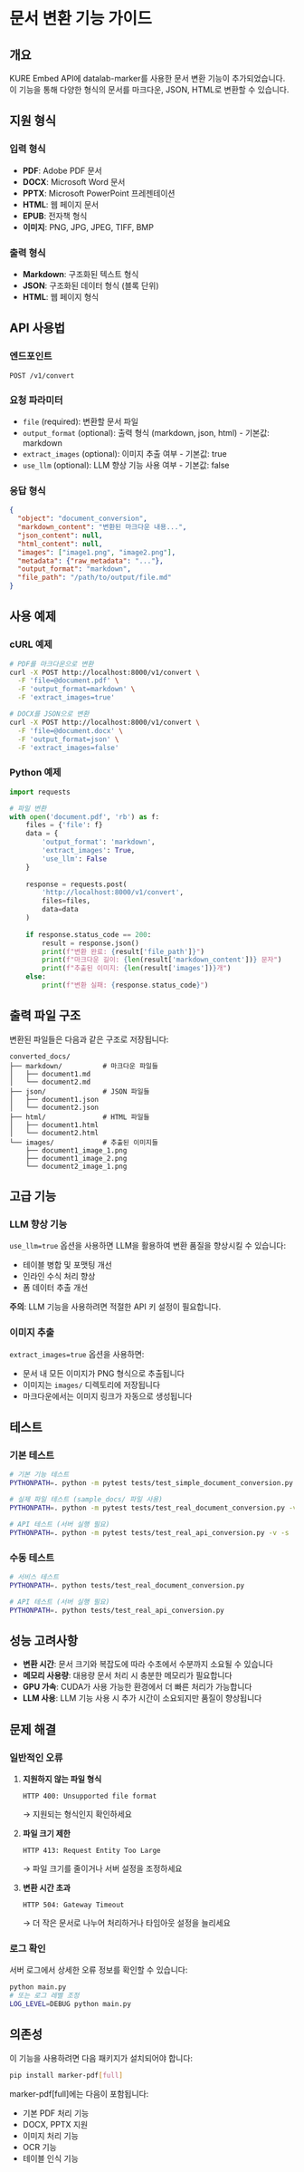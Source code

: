 # 문서 변환 기능 가이드

## 개요

KURE Embed API에 datalab-marker를 사용한 문서 변환 기능이 추가되었습니다. 이 기능을 통해 다양한 형식의 문서를 마크다운, JSON, HTML로 변환할 수 있습니다.

## 지원 형식

### 입력 형식
- **PDF**: Adobe PDF 문서
- **DOCX**: Microsoft Word 문서  
- **PPTX**: Microsoft PowerPoint 프레젠테이션
- **HTML**: 웹 페이지 문서
- **EPUB**: 전자책 형식
- **이미지**: PNG, JPG, JPEG, TIFF, BMP

### 출력 형식
- **Markdown**: 구조화된 텍스트 형식
- **JSON**: 구조화된 데이터 형식 (블록 단위)
- **HTML**: 웹 페이지 형식

## API 사용법

### 엔드포인트
```
POST /v1/convert
```

### 요청 파라미터
- `file` (required): 변환할 문서 파일
- `output_format` (optional): 출력 형식 (markdown, json, html) - 기본값: markdown
- `extract_images` (optional): 이미지 추출 여부 - 기본값: true
- `use_llm` (optional): LLM 향상 기능 사용 여부 - 기본값: false

### 응답 형식
```json
{
  "object": "document_conversion",
  "markdown_content": "변환된 마크다운 내용...",
  "json_content": null,
  "html_content": null,
  "images": ["image1.png", "image2.png"],
  "metadata": {"raw_metadata": "..."},
  "output_format": "markdown",
  "file_path": "/path/to/output/file.md"
}
```

## 사용 예제

### cURL 예제
```bash
# PDF를 마크다운으로 변환
curl -X POST http://localhost:8000/v1/convert \
  -F 'file=@document.pdf' \
  -F 'output_format=markdown' \
  -F 'extract_images=true'

# DOCX를 JSON으로 변환
curl -X POST http://localhost:8000/v1/convert \
  -F 'file=@document.docx' \
  -F 'output_format=json' \
  -F 'extract_images=false'
```

### Python 예제
```python
import requests

# 파일 변환
with open('document.pdf', 'rb') as f:
    files = {'file': f}
    data = {
        'output_format': 'markdown',
        'extract_images': True,
        'use_llm': False
    }
    
    response = requests.post(
        'http://localhost:8000/v1/convert',
        files=files,
        data=data
    )
    
    if response.status_code == 200:
        result = response.json()
        print(f"변환 완료: {result['file_path']}")
        print(f"마크다운 길이: {len(result['markdown_content'])} 문자")
        print(f"추출된 이미지: {len(result['images'])}개")
    else:
        print(f"변환 실패: {response.status_code}")
```

## 출력 파일 구조

변환된 파일들은 다음과 같은 구조로 저장됩니다:

```
converted_docs/
├── markdown/          # 마크다운 파일들
│   ├── document1.md
│   └── document2.md
├── json/              # JSON 파일들
│   ├── document1.json
│   └── document2.json
├── html/              # HTML 파일들
│   ├── document1.html
│   └── document2.html
└── images/            # 추출된 이미지들
    ├── document1_image_1.png
    ├── document1_image_2.png
    └── document2_image_1.png
```

## 고급 기능

### LLM 향상 기능
`use_llm=true` 옵션을 사용하면 LLM을 활용하여 변환 품질을 향상시킬 수 있습니다:
- 테이블 병합 및 포맷팅 개선
- 인라인 수식 처리 향상
- 폼 데이터 추출 개선

**주의**: LLM 기능을 사용하려면 적절한 API 키 설정이 필요합니다.

### 이미지 추출
`extract_images=true` 옵션을 사용하면:
- 문서 내 모든 이미지가 PNG 형식으로 추출됩니다
- 이미지는 `images/` 디렉토리에 저장됩니다
- 마크다운에서는 이미지 링크가 자동으로 생성됩니다

## 테스트

### 기본 테스트
```bash
# 기본 기능 테스트
PYTHONPATH=. python -m pytest tests/test_simple_document_conversion.py -v

# 실제 파일 테스트 (sample_docs/ 파일 사용)
PYTHONPATH=. python -m pytest tests/test_real_document_conversion.py -v -s

# API 테스트 (서버 실행 필요)
PYTHONPATH=. python -m pytest tests/test_real_api_conversion.py -v -s
```

### 수동 테스트
```bash
# 서비스 테스트
PYTHONPATH=. python tests/test_real_document_conversion.py

# API 테스트 (서버 실행 필요)
PYTHONPATH=. python tests/test_real_api_conversion.py
```

## 성능 고려사항

- **변환 시간**: 문서 크기와 복잡도에 따라 수초에서 수분까지 소요될 수 있습니다
- **메모리 사용량**: 대용량 문서 처리 시 충분한 메모리가 필요합니다
- **GPU 가속**: CUDA가 사용 가능한 환경에서 더 빠른 처리가 가능합니다
- **LLM 사용**: LLM 기능 사용 시 추가 시간이 소요되지만 품질이 향상됩니다

## 문제 해결

### 일반적인 오류

1. **지원하지 않는 파일 형식**
   ```
   HTTP 400: Unsupported file format
   ```
   → 지원되는 형식인지 확인하세요

2. **파일 크기 제한**
   ```
   HTTP 413: Request Entity Too Large
   ```
   → 파일 크기를 줄이거나 서버 설정을 조정하세요

3. **변환 시간 초과**
   ```
   HTTP 504: Gateway Timeout
   ```
   → 더 작은 문서로 나누어 처리하거나 타임아웃 설정을 늘리세요

### 로그 확인
서버 로그에서 상세한 오류 정보를 확인할 수 있습니다:
```bash
python main.py
# 또는 로그 레벨 조정
LOG_LEVEL=DEBUG python main.py
```

## 의존성

이 기능을 사용하려면 다음 패키지가 설치되어야 합니다:
```bash
pip install marker-pdf[full]
```

marker-pdf[full]에는 다음이 포함됩니다:
- 기본 PDF 처리 기능
- DOCX, PPTX 지원
- 이미지 처리 기능
- OCR 기능
- 테이블 인식 기능

